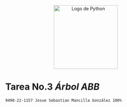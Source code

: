 <div align="center">
  <img src="https://upload.wikimedia.org/wikipedia/commons/thumb/c/c3/Python-logo-notext.svg/1869px-Python-logo-notext.svg.png" alt="Logo de Python" width="200" height="200">
</div>

# Tarea No.3 ___Árbol ABB___
    9490-22-1157 Josue Sebastian Mancilla González 100%